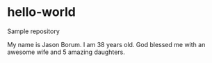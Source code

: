 # hello-world
Sample repository

My name is Jason Borum. I am 38 years old. God blessed me with an awesome wife and 5 amazing daughters.
